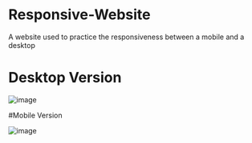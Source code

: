 # Responsive-Website

A website used to practice the responsiveness between a mobile and a desktop
# Desktop Version
![image](https://user-images.githubusercontent.com/75003739/206746193-e792afa0-78ff-4b12-aa69-792d2b9545ba.png)

#Mobile Version

![image](https://user-images.githubusercontent.com/75003739/206746323-67953a17-bc2e-4f22-8186-a3948a97813e.png)

